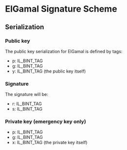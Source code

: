 # ElGamal Signature Scheme

## Serialization

### Public key

The public key serialization for ElGamal is defined by tags:

* p: IL_BINT_TAG
* g: IL_BINT_TAG
* y: IL_BINT_TAG (the public key itself)

### Signature

The signature will be:

* r: IL_BINT_TAG
* s: IL_BINT_TAG

### Private key (emergency key only)

* p: IL_BINT_TAG
* g: IL_BINT_TAG
* x: IL_BINT_TAG (the private key itself)
